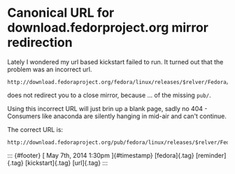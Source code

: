 Canonical URL for download.fedorproject.org mirror redirection
==============================================================

Lately I wondered my url based kickstart failed to run. It turned out
that the problem was an incorrect url.

    http://download.fedoraproject.org/fedora/linux/releases/$relver/Fedora/$arch/os/

does not redirect you to a close mirror, because ... of the missing
`pub/`.

Using this incorrect URL will just brin up a blank page, sadly no 404 -
Consumers like anaconda are silently hanging in mid-air and can't
continue.

The correct URL is:

    http://download.fedoraproject.org/pub/fedora/linux/releases/$relver/Fedora/$arch/os/

::: {#footer}
[ May 7th, 2014 1:30pm ]{#timestamp} [fedora]{.tag} [reminder]{.tag}
[kickstart]{.tag} [url]{.tag}
:::
